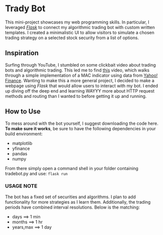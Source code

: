 # Trady Bot
This mini-project showcases my web programming skills. In particular, I leveraged *[Flask](https://flask.palletsprojects.com/en/1.1.x/)* to connect my algorithmic trading bot with custom written templates. I created a minimalistic UI to allow visitors to simulate a chosen trading strategy on a selected stock security from a list of options.

## Inspiration
Surfing through YouTube, I stumbled on some clickbait video about trading bots and algorithmic trading. This led me to find [this](https://youtu.be/SEQbb8w7VTw) video, which walks through a simple implementation of a MAC indicator using data from [Yahoo! Finance](https://finance.yahoo.com). Wanting to make this a more general project, I decided to make a webpage using *Flask* that would allow users to interact with my bot. I ended up diving off the deep end and learning WAYYY more about HTTP request methods and routing than I wanted to before getting it up and running.

## How to Use
To mess around with the bot yourself, I suggest downloading the code here. **To make sure it works**, be sure to have the following dependencies in your build environment:
- matplotlib
- yfinance
- pandas
- numpy

From there simply open a command shell in your folder containing tradebot.py and use: `flask run`

### USAGE NOTE
The bot has a fixed set of securities and algorithms. I plan to add functionality for more strategies as I learn them. Additionally, the trading periods have combined interval resolutions. Below is the matching:
- days      ==> 1 min
- months    ==> 1 hr
- years,max ==> 1 day